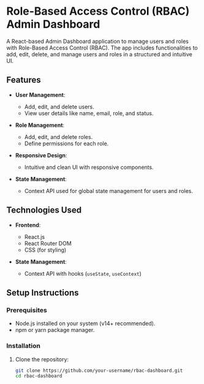 # Role-Based Access Control (RBAC) Admin Dashboard

A React-based Admin Dashboard application to manage users and roles with Role-Based Access Control (RBAC). The app includes functionalities to add, edit, delete, and manage users and roles in a structured and intuitive UI.

## Features

- **User Management**:  
  - Add, edit, and delete users.
  - View user details like name, email, role, and status.

- **Role Management**:  
  - Add, edit, and delete roles.
  - Define permissions for each role.

- **Responsive Design**:  
  - Intuitive and clean UI with responsive components.

- **State Management**:  
  - Context API used for global state management for users and roles.

## Technologies Used

- **Frontend**:
  - React.js
  - React Router DOM
  - CSS (for styling)
  
- **State Management**:
  - Context API with hooks (`useState`, `useContext`)


## Setup Instructions

### Prerequisites
- Node.js installed on your system (v14+ recommended).
- npm or yarn package manager.

### Installation
1. Clone the repository:
   ```bash
   git clone https://github.com/your-username/rbac-dashboard.git
   cd rbac-dashboard



   

